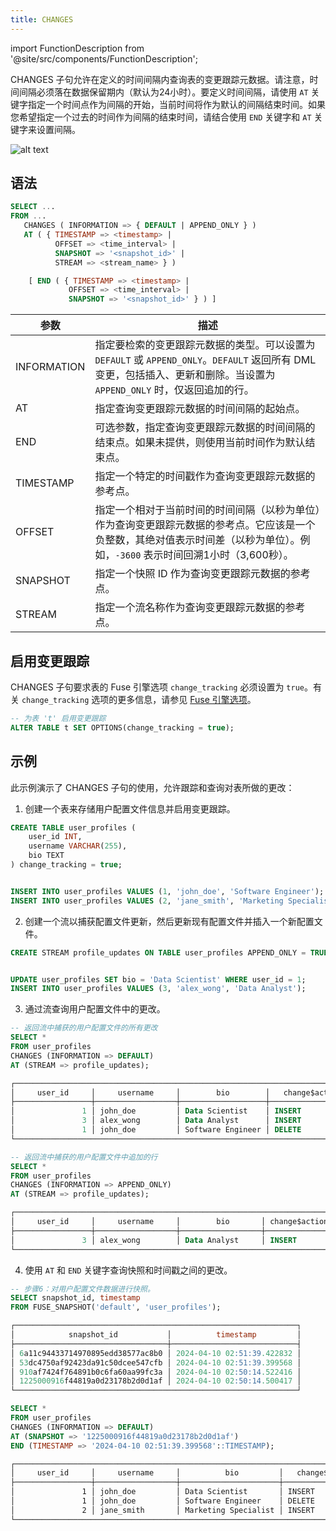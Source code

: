 ```yaml
---
title: CHANGES
---
```


import FunctionDescription from '@site/src/components/FunctionDescription';

<FunctionDescription description="引入或更新于：v1.2.410"/>

CHANGES 子句允许在定义的时间间隔内查询表的变更跟踪元数据。请注意，时间间隔必须落在数据保留期内（默认为24小时）。要定义时间间隔，请使用 `AT` 关键字指定一个时间点作为间隔的开始，当前时间将作为默认的间隔结束时间。如果您希望指定一个过去的时间作为间隔的结束时间，请结合使用 `END` 关键字和 `AT` 关键字来设置间隔。

![alt text](/img/sql/changes.png)

## 语法

```sql
SELECT ...
FROM ...
   CHANGES ( INFORMATION => { DEFAULT | APPEND_ONLY } )
   AT ( { TIMESTAMP => <timestamp> |
          OFFSET => <time_interval> |
          SNAPSHOT => '<snapshot_id>' |
          STREAM => <stream_name> } )

    [ END ( { TIMESTAMP => <timestamp> |
             OFFSET => <time_interval> |
             SNAPSHOT => '<snapshot_id>' } ) ]
```

| 参数        | 描述                                                                                                                                                                                                                                                                                                                           |
| ----------- | ------------------------------------------------------------------------------------------------------------------------------------------------------------------------------------------------------------------------------------------------------------------------------------------------------------------------------------- |
| INFORMATION | 指定要检索的变更跟踪元数据的类型。可以设置为 `DEFAULT` 或 `APPEND_ONLY`。`DEFAULT` 返回所有 DML 变更，包括插入、更新和删除。当设置为 `APPEND_ONLY` 时，仅返回追加的行。                                                                              |
| AT          | 指定查询变更跟踪元数据的时间间隔的起始点。                                                                                                                                                                                                                                              |
| END         | 可选参数，指定查询变更跟踪元数据的时间间隔的结束点。如果未提供，则使用当前时间作为默认结束点。                                                                                                                                                           |
| TIMESTAMP   | 指定一个特定的时间戳作为查询变更跟踪元数据的参考点。                                                                                                                                                                                                                                          |
| OFFSET      | 指定一个相对于当前时间的时间间隔（以秒为单位）作为查询变更跟踪元数据的参考点。它应该是一个负整数，其绝对值表示时间差（以秒为单位）。例如，`-3600` 表示时间回溯1小时（3,600秒）。 |
| SNAPSHOT    | 指定一个快照 ID 作为查询变更跟踪元数据的参考点。                                                                                                                                                                                                                                                 |
| STREAM      | 指定一个流名称作为查询变更跟踪元数据的参考点。                                                                                                                                                                                                                                                 |

## 启用变更跟踪

CHANGES 子句要求表的 Fuse 引擎选项 `change_tracking` 必须设置为 `true`。有关 `change_tracking` 选项的更多信息，请参见 [Fuse 引擎选项](/sql/sql-reference/table-engines/fuse#options)。

```sql title='示例:'
-- 为表 't' 启用变更跟踪
ALTER TABLE t SET OPTIONS(change_tracking = true);
```

## 示例

此示例演示了 CHANGES 子句的使用，允许跟踪和查询对表所做的更改：

1. 创建一个表来存储用户配置文件信息并启用变更跟踪。

```sql
CREATE TABLE user_profiles (
    user_id INT,
    username VARCHAR(255),
    bio TEXT
) change_tracking = true;


INSERT INTO user_profiles VALUES (1, 'john_doe', 'Software Engineer');
INSERT INTO user_profiles VALUES (2, 'jane_smith', 'Marketing Specialist');
```

2. 创建一个流以捕获配置文件更新，然后更新现有配置文件并插入一个新配置文件。

```sql
CREATE STREAM profile_updates ON TABLE user_profiles APPEND_ONLY = TRUE;


UPDATE user_profiles SET bio = 'Data Scientist' WHERE user_id = 1;
INSERT INTO user_profiles VALUES (3, 'alex_wong', 'Data Analyst');
```

3. 通过流查询用户配置文件中的更改。

```sql
-- 返回流中捕获的用户配置文件的所有更改
SELECT *
FROM user_profiles
CHANGES (INFORMATION => DEFAULT)
AT (STREAM => profile_updates);

┌───────────────────────────────────────────────────────────────────────────────────────────────────────────────────────────────────────┐
│     user_id     │     username     │        bio        │   change$action  │              change$row_id             │ change$is_update │
├─────────────────┼──────────────────┼───────────────────┼──────────────────┼────────────────────────────────────────┼──────────────────┤
│               1 │ john_doe         │ Data Scientist    │ INSERT           │ 69cffb02264144c384d56f7b6cedee41000000 │ true             │
│               3 │ alex_wong        │ Data Analyst      │ INSERT           │ 59f315c8655c49eab35ba1959e269430000000 │ false            │
│               1 │ john_doe         │ Software Engineer │ DELETE           │ 69cffb02264144c384d56f7b6cedee41000000 │ true             │
└───────────────────────────────────────────────────────────────────────────────────────────────────────────────────────────────────────┘

-- 返回流中捕获的用户配置文件中追加的行
SELECT *
FROM user_profiles
CHANGES (INFORMATION => APPEND_ONLY)
AT (STREAM => profile_updates);

┌───────────────────────────────────────────────────────────────────────────────────────────────────────────────────────────────────┐
│     user_id     │     username     │        bio       │ change$action │ change$is_update │              change$row_id             │
├─────────────────┼──────────────────┼──────────────────┼───────────────┼──────────────────┼────────────────────────────────────────┤
│               3 │ alex_wong        │ Data Analyst     │ INSERT        │ false            │ 59f315c8655c49eab35ba1959e269430000000 │
└───────────────────────────────────────────────────────────────────────────────────────────────────────────────────────────────────┘
```

4. 使用 `AT` 和 `END` 关键字查询快照和时间戳之间的更改。

```sql
-- 步骤6：对用户配置文件数据进行快照。
SELECT snapshot_id, timestamp
FROM FUSE_SNAPSHOT('default', 'user_profiles');

┌───────────────────────────────────────────────────────────────┐
│            snapshot_id           │          timestamp         │
├──────────────────────────────────┼────────────────────────────┤
│ 6a11c94433714970895edd38577ac8b0 │ 2024-04-10 02:51:39.422832 │
│ 53dc4750af92423da91c50dcee547cfb │ 2024-04-10 02:51:39.399568 │
│ 910af7424f764891b0c6fa60aa99fc3a │ 2024-04-10 02:50:14.522416 │
│ 1225000916f44819a0d23178b2d0d1af │ 2024-04-10 02:50:14.500417 │
└───────────────────────────────────────────────────────────────┘

SELECT *
FROM user_profiles
CHANGES (INFORMATION => DEFAULT)
AT (SNAPSHOT => '1225000916f44819a0d23178b2d0d1af')
END (TIMESTAMP => '2024-04-10 02:51:39.399568'::TIMESTAMP);
```

```markdown
┌──────────────────────────────────────────────────────────────────────────────────────────────────────────────────────────────────────────┐
│     user_id     │     username     │          bio         │   change$action  │              change$row_id             │ change$is_update │
├─────────────────┼──────────────────┼──────────────────────┼──────────────────┼────────────────────────────────────────┼──────────────────┤
│               1 │ john_doe         │ Data Scientist       │ INSERT           │ 69cffb02264144c384d56f7b6cedee41000000 │ true             │
│               1 │ john_doe         │ Software Engineer    │ DELETE           │ 69cffb02264144c384d56f7b6cedee41000000 │ true             │
│               2 │ jane_smith       │ Marketing Specialist │ INSERT           │ 3db484ac18174223851dc9de22f6bfec000000 │ false            │
└──────────────────────────────────────────────────────────────────────────────────────────────────────────────────────────────────────────┘
```